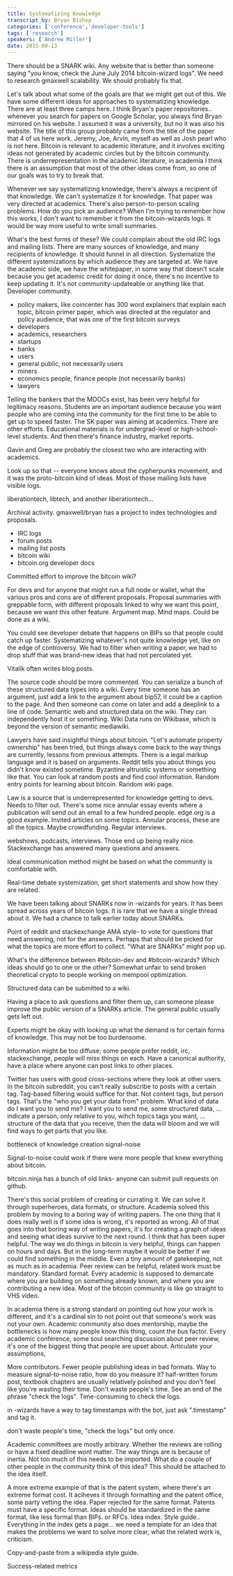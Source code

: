 ```yaml
---
title: Systematizing Knowledge
transcript_by: Bryan Bishop
categories: ['conference','developer-tools']
tags: ['research']
speakers: ['Andrew Miller']
date: 2015-09-13
---
```

There should be a SNARK wiki. Any website that is better than someone saying "you know, check the June July 2014 bitcoin-wizard logs". We need to research gmaxwell scalability. We should probably fix that.

Let's talk about what some of the goals are that we might get out of this. We have some different ideas for approaches to systematizing knowledge. There are at least three camps here. I think Bryan's paper repositories.. whenever you search for papers on Google Scholar, you always find Bryan mirrored on his website. I assumed it was a university, but no it was also his website. The title of this group probably came from the title of the paper that 4 of us here work. Jeremy, Joe, Arvin, myself as well as Josh pearl who is not here. Bitcoin is relevant to academic literature, and it involves exciting ideas not generated by academic circles but by the bitcoin community. There is underrepresentation in the academic literature, in academia I think there is an assumption that most of the other ideas come from, so one of our goals was to try to break that.

Whenever we say systematizing knowledge, there's always a recipient of that knowledge. We can't systematize it for knowledge. That paper was very directed at academics. There's also person-to-person scaling problems. How do you pick an audience? When I'm trying to remember how this works, I don't want to remember it from the bitcoin-wizards logs. It would be way more useful to write small summaries.

What's the best forms of these? We could complain about the old IRC logs and mailing lists. There are many sources of knowledge, and many recipients of knowledge. It should funnel in all direction. Systematize the different systemizations by which audience they are targeted at. We have the academic side, we have the whitepaper, in some way that doesn't scale because you get academic credit for doing it once, there's no incentive to keep updating it. It's not community-updateable or anything like that. Developer community.

- policy makers, like coincenter has 300 word explainers that explain each topic, bitcoin primer paper, which was directed at the regulator and policy audience, that was one of the first bitcoin surveys
- developers
- academics, researchers
- startups
- banks
- users
- general public, not necessarily users
- miners
- economics people, finance people (not necessarily banks)
- lawyers

Telling the bankers that the MOOCs exist, has been very helpful for legitimacy reasons. Students are an important audience because you want people who are coming into the community for the first time to be able to get up to speed faster. The SK paper was aiming at academics. There are other efforts. Educational materials is for undergrad-level or high-school-level students. And then there's finance industry, market reports.

Gavin and Greg are probably the closest two who are interacting with academics.

Look up so that -- everyone knows about the cypherpunks movement, and it was the proto-bitcoin kind of ideas. Most of those mailing lists have visible logs.

liberationtech, libtech, and another liberationtech...

Archival activity. gmaxwell/bryan has a project to index technologies and proposals.

* IRC logs
* forum posts
* mailing list posts
* bitcoin wiki
* bitcoin.org developer docs

Committed effort to improve the bitcoin wiki?

For devs and for anyone that might run a full node or wallet, what the various pros and cons are of different proposals. Proposal summaries with greppable form, with different proposals linked to why we want this point, because we want this other feature. Argument map. Mind maps. Could be done as a wiki.

You could see developer debate that happens on BIPs so that people could catch up faster. Systematizing whatever's not quite knowledge yet, like on the edge of controversy. We had to filter when writing a paper, we had to drop stuff that was brand-new ideas that had not percolated yet.

Vitalik often writes blog posts.

The source code should be more commented. You can serialize a bunch of these structured data types into a wiki. Every time someone has an argument, just add a link to the argument about bip57, it could be a caption to the page. And then someone can come on later and add a deeplink to a line of code. Semantic web and structured data on the wiki. They can independently host it or something. Wiki Data runs on Wikibase, which is beyond the version of semantic mediawiki.

Lawyers have said insightful things about bitcoin. "Let's automate property ownership" has been tried, but things always come back to the way things are currently, lessons from previous attempts. There is a legal markup language and it is based on arguments. Reddit tells you about things you didn't know existed sometime. Byzantine altruistic systems or something like that. You can look at random posts and find cool information. Random entry points for learning about bitcoin. Random wiki page.

Law is a source that is underrepresented for knowledge getting to devs. Needs to filter out. There's some nice annular essay events where a publication will send out an email to a few hundred people. edge.org is a good example. Invited articles on some topics. Annular process, these are all the topics. Maybe crowdfunding. Regular interviews.

webshows, podcasts, interviews. Those end up being really nice. Stackexchange has answered many questions and answers.

Ideal communication method might be based on what the community is comfortable with.

Real-time debate systemization, get short statements and show how they are related.

We have been talking about SNARKs now in -wizards for years. It has been spread across years of bitcoin logs. It is rare that we have a single thread about it. We had a chance to talk earlier today about SNARKs.

Point of reddit and stackexchange AMA style- to vote for questions that need answering, not for the answers. Perhaps that should be picked for what the topics are more effort to collect. "What are SNARKs" might pop up.

What's the difference between #bitcoin-dev and #bitcoin-wizards? Which ideas should go to one or the other? Somewhat unfair to send broken theoretical crypto to people working on mempool optimization.

Structured data can be submitted to a wiki.

Having a place to ask questions and filter them up, can someone please improve the public version of a SNARKs article. The general public usually gets left out.

Experts might be okay with looking up what the demand is for certain forms of knowledge. This may not be too burdensome.

Information might be too diffuse; some people prefer reddit, irc, stackexchange, people will miss things on each. Have a canonical authority, have a place where anyone can post links to other places.

Twitter has users with good cross-sections where they look at other users. In the bitcoin subreddit, you can't really subscribe to posts with a certain tag. Tag-based filtering would suffice for that. Not content tags, but person tags. That's the "who you get your data from" problem. What kind of data do I want you to send me? I want you to send me, some structured data, ... indicate a person, only relative to you, wihch topics tags you want, ... structure of the data that you receive, then the data will bloom and we will find ways to get parts that you like.

bottleneck of knowledge creation
signal-noise

Signal-to-noise could work if there were more people that knew everything about bitcoin.

bitcoin.ninja has a bunch of old links- anyone can submit pull requests on github.

There's this social problem of creating or currating it. We can solve it through superheroes, data formats, or structure. Academia solved this problem by moving to a boring way of writing papers. The one thing that it does really well is if some idea is wrong, it's reported as wrong. All of that goes into that boring way of writing papers, it's for creating a graph of ideas and seeing what ideas survive to the next round. I think that has been super helpful. The way we do things in bitcoin is very helpful, things can happen on hours and days. But in the long-term maybe it would be better if we could find something in the middle. Even a tiny amount of gatekeeping, not as much as in academia. Peer review can be helpful, related work must be mandatory. Standard format. Every academic is supposed to demarcate where you are building on something already known, and where you are contributing a new idea. Most of the bitcoin community is like go straight to VHS video.

In academia there is a strong standard on pointing out how your work is different, and it's a cardinal sin to not point out that someone's work was not your own. Academic community also does mentorship, maybe the bottlenecks is how many people know this thing, count the bus factor. Every academic conference, some soul searching discussion about peer review, it's one of the biggest thing that people are upset about. Articulate your assumptions,

More contributors. Fewer people publishing ideas in bad formats. Way to measure signal-to-noise ratio, how do you measure it? half-written forum post, textbook chapters are usually relatively polished and you don't feel like you're wasting their time. Don't waste people's time. See an end of the phrase "check the logs". Time-consuming to check the logs.

in -wizards have a way to tag timestamps with the bot, just ask ".timestamp" and tag it.

don't waste people's time, "check the logs" but only once.

Academic committees are mostly arbitrary. Whether the reviews are rolling or have a fixed deadline wont matter. The way things are is because of inertia. Not too much of this needs to be imported. What do a couple of other people in the community think of this idea? This should be attached to the idea itself.

A more extreme example of that is the patent system, where there's an extreme format cost. It aciheves it through formatting and the patent office, some party vetting the idea. Paper rejected for the same format. Patents must have a specific format. Ideas should be standardized in the same format, like less formal than BIPs. or RFCs. Idea index. Style guide.. Everything in the index gets a page... we need a template for an idea that makes the problems we want to solve more clear, what the related work is, criticism.

Copy-and-paste from a wikipedia style guide.

Success-related metrics
